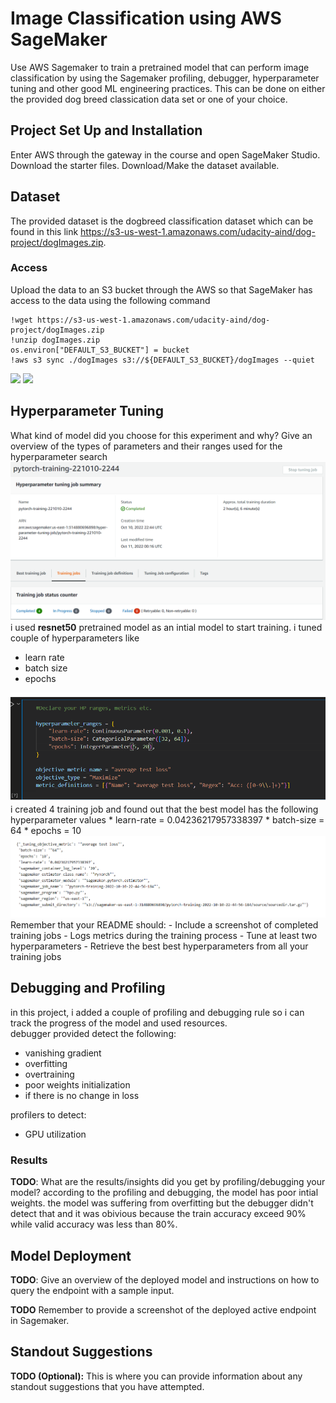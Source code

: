 # Image Classification using AWS SageMaker

Use AWS Sagemaker to train a pretrained model that can perform image classification by using the Sagemaker profiling, debugger, hyperparameter tuning and other good ML engineering practices. This can be done on either the provided dog breed classication data set or one of your choice.

## Project Set Up and Installation
Enter AWS through the gateway in the course and open SageMaker Studio. 
Download the starter files.
Download/Make the dataset available. 

## Dataset
The provided dataset is the dogbreed classification dataset which can be found in this link https://s3-us-west-1.amazonaws.com/udacity-aind/dog-project/dogImages.zip.


### Access
Upload the data to an S3 bucket through the AWS so that SageMaker has access to the data using the following command
```
!wget https://s3-us-west-1.amazonaws.com/udacity-aind/dog-project/dogImages.zip
!unzip dogImages.zip 
os.environ["DEFAULT_S3_BUCKET"] = bucket
!aws s3 sync ./dogImages s3://${DEFAULT_S3_BUCKET}/dogImages --quiet
```
<img src='image/data-1'>
<img src='image/data-2'>

## Hyperparameter Tuning
What kind of model did you choose for this experiment and why? Give an overview of the types of parameters and their ranges used for the hyperparameter search
<img src='images\hyperparameter-tuning.png'>
i used **resnet50** pretrained model as an intial model to start training. i tuned couple of hyperparameters like 
* learn rate
* batch size
* epochs
<img src='images\hyper-ranges.png'>
i created 4 training job and found out that the best model has the following hyperparameter values
* learn-rate = 0.04236217957338397
* batch-size = 64
* epochs = 10
<img src='images\hyper-bestvalue.png'>
Remember that your README should:
- Include a screenshot of completed training jobs
- Logs metrics during the training process
- Tune at least two hyperparameters
- Retrieve the best best hyperparameters from all your training jobs

## Debugging and Profiling
in this project, i added a couple of profiling and debugging rule so i can track the progress of the model and used resources.<br>
debugger provided detect the following:
- vanishing gradient
- overfitting
- overtraining
- poor weights initialization
- if there is no change in loss

profilers to detect:
- GPU utilization

### Results
**TODO**: What are the results/insights did you get by profiling/debugging your model?
according to the profiling and debugging, the model has poor intial weights. the model was suffering from overfitting but the debugger didn't detect that and it was obivious because the train accuracy exceed 90% while valid accuracy was less than 80%. 

## Model Deployment
**TODO**: Give an overview of the deployed model and instructions on how to query the endpoint with a sample input.

**TODO** Remember to provide a screenshot of the deployed active endpoint in Sagemaker.

## Standout Suggestions
**TODO (Optional):** This is where you can provide information about any standout suggestions that you have attempted.
